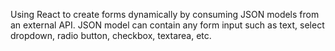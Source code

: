 
Using React to create forms dynamically by consuming JSON models from an external API. JSON model can contain any form input such as text, select dropdown, radio button, checkbox, textarea, etc.